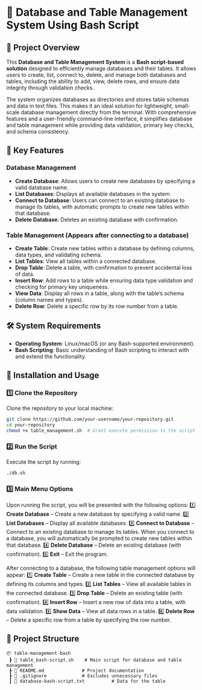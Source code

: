 # **📌 Database and Table Management System Using Bash Script**

## **📜 Project Overview**  
This **Database and Table Management System** is a **Bash script-based solution** designed to efficiently manage databases and their tables. It allows users to create, list, connect to, delete, and manage both databases and tables, including the ability to add, view, delete rows, and ensure data integrity through validation checks.

The system organizes databases as directories and stores table schemas and data in text files. This makes it an ideal solution for lightweight, small-scale database management directly from the terminal. With comprehensive features and a user-friendly command-line interface, it simplifies database and table management while providing data validation, primary key checks, and schema consistency.

## **🔹 Key Features**  
### **Database Management**  
- **Create Database**: Allows users to create new databases by specifying a valid database name.
- **List Databases**: Displays all available databases in the system.
- **Connect to Database**: Users can connect to an existing database to manage its tables, with automatic prompts to create new tables within that database.
- **Delete Database**: Deletes an existing database with confirmation.

### **Table Management** (Appears after connecting to a database)  
- **Create Table**: Create new tables within a database by defining columns, data types, and validating schema.
- **List Tables**: View all tables within a connected database.
- **Drop Table**: Delete a table, with confirmation to prevent accidental loss of data.
- **Insert Row**: Add rows to a table while ensuring data type validation and checking for primary key uniqueness.
- **View Data**: Display all rows in a table, along with the table’s schema (column names and types).
- **Delete Row**: Delete a specific row by its row number from a table.

## **🛠️ System Requirements**  
- **Operating System**: Linux/macOS (or any Bash-supported environment).
- **Bash Scripting**: Basic understanding of Bash scripting to interact with and extend the functionality.

## **📌 Installation and Usage**

### **1️⃣ Clone the Repository**  
Clone the repository to your local machine: 
```bash
git clone https://github.com/your-username/your-repository.git
cd your-repository
chmod +x table_management.sh  # Grant execute permission to the script
```

### **2️⃣ Run the Script**  
Execute the script by running: 
```bash
./db.sh
```

### **3️⃣ Main Menu Options**  
Upon running the script, you will be presented with the following options: 
1️⃣ **Create Database** – Create a new database by specifying a valid name. 
2️⃣ **List Databases** – Display all available databases. 
3️⃣ **Connect to Database** – Connect to an existing database to manage its tables. When you connect to a database, you will automatically be prompted to create new tables within that database. 
4️⃣ **Delete Database** – Delete an existing database (with confirmation). 
5️⃣ **Exit** – Exit the program.

After connecting to a database, the following table management options will appear: 
1️⃣ **Create Table** – Create a new table in the connected database by defining its columns and types. 
2️⃣ **List Tables** – View all available tables in the connected database. 
3️⃣ **Drop Table** – Delete an existing table (with confirmation). 
4️⃣ **Insert Row** – Insert a new row of data into a table, with data validation. 
5️⃣ **Show Data** – View all data rows in a table. 
6️⃣ **Delete Row** – Delete a specific row from a table by specifying the row number.

## **📂 Project Structure**
```
📦 table-management-bash
 ┣ 📜 table_bash-script.sh    # Main script for database and table management
 ┣ 📜 README.md              # Project documentation
 ┣ 📜 .gitignore             # Excludes unnecessary files
 ┃ 📜 database-bash-script.txt          # Data for the table


